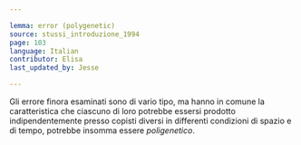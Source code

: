 ```yaml
---

lemma: error (polygenetic)
source: stussi_introduzione_1994
page: 103
language: Italian
contributor: Elisa
last_updated_by: Jesse

---
```


Gli errore finora esaminati sono di vario tipo, ma hanno in comune la caratteristica che ciascuno di loro potrebbe essersi prodotto indipendentemente presso copisti diversi in differenti condizioni di spazio e di tempo, potrebbe insomma essere _poligenetico_.
